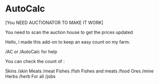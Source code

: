# AutoCalc

[You NEED AUCTIONATOR TO MAKE IT WORK]

You need to scan the auction house to get the prices updated



Hello, i made this add-on to keep an easy count on my farm.

/AC or /AutoCalc for help

You can check the count of :

Skins /skin
Meats /meat
Fishes /fish
Fishes and meats /food
Ores /mine
Herbs /herb
For all /jobs
